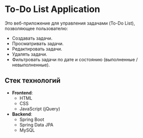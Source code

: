 # To-Do List Application

Это веб-приложение для управления задачами (To-Do List), позволяющее пользователю:

- Создавать задачи.
- Просматривать задачи.
- Редактировать задачи.
- Удалять задачи.
- Фильтровать задачи по дате и состоянию (выполненные / невыполненные).

## Стек технологий

- **Frontend**:
  - HTML
  - CSS
  - JavaScript (jQuery)
- **Backend**:
  - Spring Boot
  - Spring Data JPA
  - MySQL


